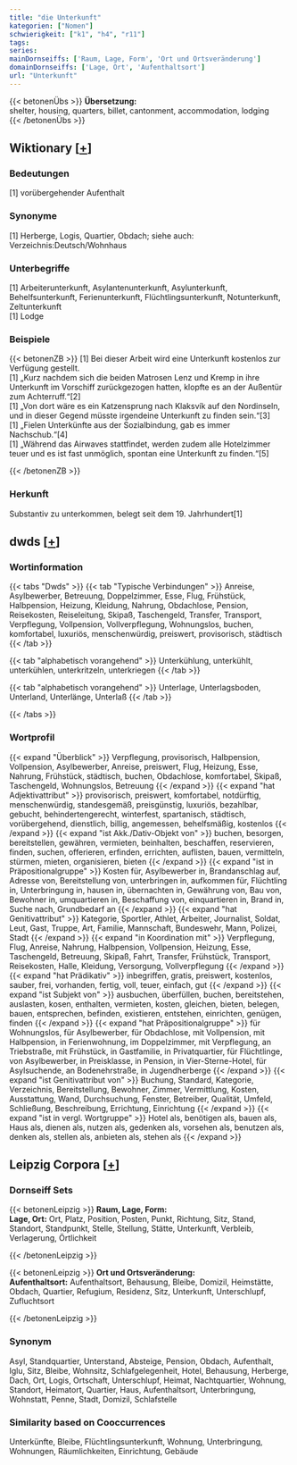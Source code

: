 ```yaml
---
title: "die Unterkunft"
kategorien: ["Nomen"]
schwierigkeit: ["k1", "h4", "r11"]
tags:
series:
mainDornseiffs: ['Raum, Lage, Form', 'Ort und Ortsveränderung']
domainDornseiffs: ['Lage, Ort', 'Aufenthaltsort']
url: "Unterkunft"
---
```


{{< betonenÜbs >}}
**Übersetzung:**  
shelter, housing, quarters, billet, cantonment, accommodation, lodging  
{{< /betonenÜbs >}}

## Wiktionary [[+](https://de.wiktionary.org/wiki/Unterkunft)]

### Bedeutungen
[1] vorübergehender Aufenthalt  

### Synonyme
[1] Herberge, Logis, Quartier, Obdach; siehe auch: Verzeichnis:Deutsch/Wohnhaus  

### Unterbegriffe
[1] Arbeiterunterkunft, Asylantenunterkunft, Asylunterkunft, Behelfsunterkunft, Ferienunterkunft, Flüchtlingsunterkunft, Notunterkunft, Zeltunterkunft  
[1] Lodge  

### Beispiele
{{< betonenZB >}}
[1] Bei dieser Arbeit wird eine Unterkunft kostenlos zur Verfügung gestellt.  
[1] „Kurz nachdem sich die beiden Matrosen Lenz und Kremp in ihre Unterkunft im Vorschiff zurückgezogen hatten, klopfte es an der Außentür zum Achterruff.“[2]  
[1] „Von dort wäre es ein Katzensprung nach Klaksvík auf den Nordinseln, und in dieser Gegend müsste irgendeine Unterkunft zu finden sein.“[3]  
[1] „Fielen Unterkünfte aus der Sozialbindung, gab es immer Nachschub.“[4]  
[1] „Während das Airwaves stattfindet, werden zudem alle Hotelzimmer teuer und es ist fast unmöglich, spontan eine Unterkunft zu finden.“[5]  

{{< /betonenZB >}}
### Herkunft
Substantiv zu unterkommen, belegt seit dem 19. Jahrhundert[1]  



## dwds [[+](https://www.dwds.de/wb/Unterkunft)]

### Wortinformation
{{< tabs "Dwds" >}}
{{< tab "Typische Verbindungen" >}}
Anreise, Asylbewerber, Betreuung, Doppelzimmer, Esse, Flug, Frühstück, Halbpension, Heizung, Kleidung, Nahrung, Obdachlose, Pension, Reisekosten, Reiseleitung, Skipaß, Taschengeld, Transfer, Transport, Verpflegung, Vollpension, Vollverpflegung, Wohnungslos, buchen, komfortabel, luxuriös, menschenwürdig, preiswert, provisorisch, städtisch
{{< /tab >}}

{{< tab "alphabetisch vorangehend" >}}
Unterkühlung, unterkühlt, unterkühlen, unterkritzeln, unterkriegen
{{< /tab >}}

{{< tab "alphabetisch vorangehend" >}}
Unterlage, Unterlagsboden, Unterland, Unterlänge, Unterlaß
{{< /tab >}}

{{< /tabs >}}

### Wortprofil
{{< expand "Überblick" >}} Verpflegung, provisorisch, Halbpension, Vollpension, Asylbewerber, Anreise, preiswert, Flug, Heizung, Esse, Nahrung, Frühstück, städtisch, buchen, Obdachlose, komfortabel, Skipaß, Taschengeld, Wohnungslos, Betreuung {{< /expand >}}
{{< expand "hat Adjektivattribut" >}} provisorisch, preiswert, komfortabel, notdürftig, menschenwürdig, standesgemäß, preisgünstig, luxuriös, bezahlbar, gebucht, behindertengerecht, winterfest, spartanisch, städtisch, vorübergehend, dienstlich, billig, angemessen, behelfsmäßig, kostenlos {{< /expand >}}
{{< expand "ist Akk./Dativ-Objekt von" >}} buchen, besorgen, bereitstellen, gewähren, vermieten, beinhalten, beschaffen, reservieren, finden, suchen, offerieren, erfinden, errichten, auflisten, bauen, vermitteln, stürmen, mieten, organisieren, bieten {{< /expand >}}
{{< expand "ist in Präpositionalgruppe" >}} Kosten für, Asylbewerber in, Brandanschlag auf, Adresse von, Bereitstellung von, unterbringen in, aufkommen für, Flüchtling in, Unterbringung in, hausen in, übernachten in, Gewährung von, Bau von, Bewohner in, umquartieren in, Beschaffung von, einquartieren in, Brand in, Suche nach, Grundbedarf an {{< /expand >}}
{{< expand "hat Genitivattribut" >}} Kategorie, Sportler, Athlet, Arbeiter, Journalist, Soldat, Leut, Gast, Truppe, Art, Familie, Mannschaft, Bundeswehr, Mann, Polizei, Stadt {{< /expand >}}
{{< expand "in Koordination mit" >}} Verpflegung, Flug, Anreise, Nahrung, Halbpension, Vollpension, Heizung, Esse, Taschengeld, Betreuung, Skipaß, Fahrt, Transfer, Frühstück, Transport, Reisekosten, Halle, Kleidung, Versorgung, Vollverpflegung {{< /expand >}}
{{< expand "hat Prädikativ" >}} inbegriffen, gratis, preiswert, kostenlos, sauber, frei, vorhanden, fertig, voll, teuer, einfach, gut {{< /expand >}}
{{< expand "ist Subjekt von" >}} ausbuchen, überfüllen, buchen, bereitstehen, auslasten, kosen, enthalten, vermieten, kosten, gleichen, bieten, belegen, bauen, entsprechen, befinden, existieren, entstehen, einrichten, genügen, finden {{< /expand >}}
{{< expand "hat Präpositionalgruppe" >}} für Wohnungslos, für Asylbewerber, für Obdachlose, mit Vollpension, mit Halbpension, in Ferienwohnung, im Doppelzimmer, mit Verpflegung, an Triebstraße, mit Frühstück, in Gastfamilie, in Privatquartier, für Flüchtlinge, von Asylbewerber, in Preisklasse, in Pension, in Vier-Sterne-Hotel, für Asylsuchende, an Bodenehrstraße, in Jugendherberge {{< /expand >}}
{{< expand "ist Genitivattribut von" >}} Buchung, Standard, Kategorie, Verzeichnis, Bereitstellung, Bewohner, Zimmer, Vermittlung, Kosten, Ausstattung, Wand, Durchsuchung, Fenster, Betreiber, Qualität, Umfeld, Schließung, Beschreibung, Errichtung, Einrichtung {{< /expand >}}
{{< expand "ist in vergl. Wortgruppe" >}} Hotel als, benötigen als, bauen als, Haus als, dienen als, nutzen als, gedenken als, vorsehen als, benutzen als, denken als, stellen als, anbieten als, stehen als {{< /expand >}}

## Leipzig Corpora [[+](https://corpora.uni-leipzig.de/en/res?word=Unterkunft&corpusId=deu_newscrawl-public_2018)]

### Dornseiff Sets
{{< betonenLeipzig >}}
**Raum, Lage, Form:**  
**Lage, Ort:** Ort, Platz, Position, Posten, Punkt, Richtung, Sitz, Stand, Standort, Standpunkt, Stelle, Stellung, Stätte, Unterkunft, Verbleib, Verlagerung, Örtlichkeit  

{{< /betonenLeipzig >}}


{{< betonenLeipzig >}}
**Ort und Ortsveränderung:**  
**Aufenthaltsort:** Aufenthaltsort, Behausung, Bleibe, Domizil, Heimstätte, Obdach, Quartier, Refugium, Residenz, Sitz, Unterkunft, Unterschlupf, Zufluchtsort  

{{< /betonenLeipzig >}}

### Synonym
Asyl, Standquartier, Unterstand, Absteige, Pension, Obdach, Aufenthalt, Iglu, Sitz, Bleibe, Wohnsitz, Schlafgelegenheit, Hotel, Behausung, Herberge, Dach, Ort, Logis, Ortschaft, Unterschlupf, Heimat, Nachtquartier, Wohnung, Standort, Heimatort, Quartier, Haus, Aufenthaltsort, Unterbringung, Wohnstatt, Penne, Stadt, Domizil, Schlafstelle


### Similarity based on Cooccurrences
Unterkünfte, Bleibe, Flüchtlingsunterkunft, Wohnung, Unterbringung, Wohnungen, Räumlichkeiten, Einrichtung, Gebäude

